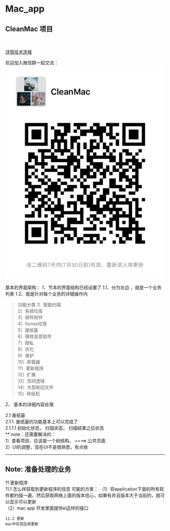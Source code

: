 # Mac_app


<h2>CleanMac 项目</h2><br/>

[详情技术连接](https://helinyu.github.io/mac/)

欢迎加入微信群一起交流：
![微信群](./img/281563878944_.pic.jpg)


基本的界面架构：
1、节本的界面结构已经设置了
    1.1、分为左边 ，就是一个业务列表
    1.2、就是针对每个业务的详细操作内


> 功能分类
1）智能扫描 <br/>
2）系统垃圾<br/>
3）邮件附件<br/>
4）Itunes垃圾<br/>
5）废纸篓<br/>
6）移除恶意软件<br/>
7）隐私<br/>
8）优化<br/>
9）维护<br/>
10）卸载器<br/>
11）更新程序<br/>
12）扩展<br/>
13）空间透镜<br/>
14）大型和旧文件<br/>
15）碎纸机<br/>

2、 基本的详细内容处理

2.1 废纸篓 <br/>
    2.1.1. 废纸篓的功能基本上可以完成了 <br/>
        2.1.1.1 初始化状态， 扫描状态， 扫描结束之后状态<br/>
        ** note：还需要解决的：<br/>
            1）查看项目，应该是一个树结构， ====> 公共页面<br/>
            2）UI的调整，现在UI不是很熟悉，有点挫<br/>
            


<hr/>
<h2>Note: 准备处理的业务</h2>

11 更新程序<br/>
    11.1 怎么样获取到更新程序的信息
    可能的方案： 
    （1）将application下面的所有软件都扫描一遍，然后获取网络上面的版本信心，如果有并且版本大于当前的，就可以显示可以更新 <br/>
        （2）mac app 开发里面提供el这样的接口  <br/>

    11.2 更新
    mac中实现应用更新
